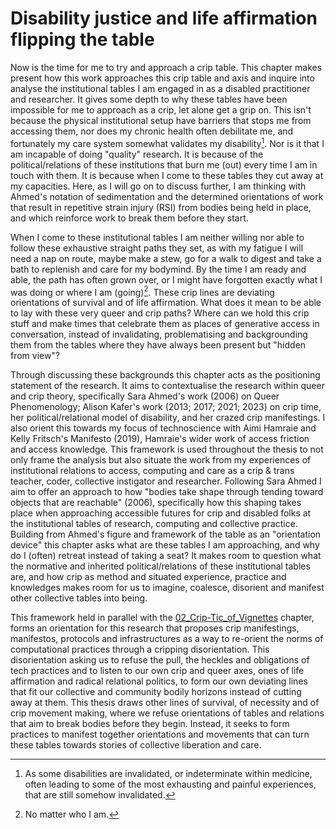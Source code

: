 # Disability justice and life affirmation flipping the table

Now is the time for me to try and approach a crip table. This chapter makes present how this work approaches this crip table and axis and  inquire into analyse the institutional tables I am engaged in as a disabled practitioner and researcher. It gives some depth to why these tables have been impossible for me to approach as a crip, let alone get a grip on. This isn't because the physical institutional setup have barriers that stops me from accessing them, nor does my chronic health often debilitate me, and fortunately my care system somewhat validates my disability[^r1]. Nor is it that I am incapable of doing "quality" research. It is because of the political/relations of these institutions that burn me (out) every time I am in touch with them. It is because when I come to these tables they cut away at my capacities. Here, as I will go on to discuss further, I am thinking with Ahmed's notation of sedimentation and the determined orientations of work that result in repetitive strain injury (RSI) from bodies being held in place, and which reinforce work to break them before they start.

When I come to these institutional tables I am neither willing nor able to follow these exhaustive straight paths they set, as with my fatigue I will need a nap on route, maybe make a stew, go for a walk to digest and take a bath to replenish and care for my bodymind. By the time I am ready and able, the path has often grown over, or I might have forgotten exactly what I was doing or where I am (going)[^r2]. These crip lines are deviating orientations of survival and of life affirmation. What does it mean to be able to lay with these very queer and crip paths? Where can we hold this crip stuff and make times that celebrate them as places of generative access in conversation, instead of invalidating, problematising and backgrounding them from the tables where they have always been present but "hidden from view"?

Through discussing these backgrounds this chapter acts as the positioning statement of the research. It aims to contextualise the research within queer and crip theory, specifically Sara Ahmed's work (2006) on Queer Phenomenology; Alison Kafer's work (2013; 2017; 2021; 2023) on crip time, her political/relational model of disability, and her crazed crip manifestings. I also orient this towards my focus of technoscience with Aimi Hamraie and Kelly Fritsch's Manifesto (2019), Hamraie's wider work of access friction and access knowledge. This framework is used throughout the thesis to not only frame the analysis but also situate the work from my experiences of institutional relations to access, computing and care as a crip & trans teacher, coder, collective instigator and researcher. Following Sara Ahmed I aim to offer an approach to how "bodies take shape through tending toward objects that are reachable" (2006), specifically how this shaping takes place when approaching accessible futures for crip and disabled folks at the institutional tables of research, computing and collective practice. Building from Ahmed's figure and framework of the table as an "orientation device" this chapter asks what are these tables I am approaching, and why do I (often) retreat instead of taking a seat? It makes room to question what the normative and inherited political/relations of these institutional tables are, and how crip as method and situated experience, practice and knowledges makes room for us to imagine, coalesce, disorient and manifest other collective tables into being.

This framework held in parallel with the [02_Crip-Tic_of_Vignettes](../../02_Crip-Tic_of_Vignettes/02_Crip-Tic_of_Vignettes.md) chapter, forms an orientation for this research that proposes crip manifestings, manifestos, protocols and infrastructures as a way to re-orient the norms of computational practices through a cripping disorientation. This disorientation asking us to refuse the pull, the heckles and obligations of tech practices and to listen to our own crip and queer axes, ones of life affirmation and radical relational politics, to form our own deviating lines that fit our collective and community bodily horizons instead of cutting away at them. This thesis draws other lines of survival, of necessity and of crip movement making, where we refuse orientations of tables and relations that aim to break bodies before they begin. Instead, it seeks to form practices to manifest together orientations and movements that can turn these tables towards stories of collective liberation and care.

[^r1]: As some disabilities are invalidated, or indeterminate within medicine, often leading to some of the most exhausting and painful experiences, that are still somehow invalidated.
[^r2]: No matter who I am.
